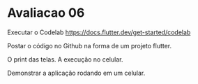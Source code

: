 # Avaliacao 06
Executar o Codelab https://docs.flutter.dev/get-started/codelab

Postar o código no Github na forma de um projeto flutter. 

O print das telas. A execução no celular.

Demonstrar a aplicação rodando em um celular.
